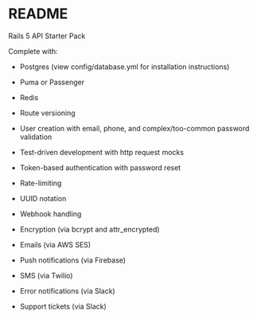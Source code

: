 # README

Rails 5 API Starter Pack

Complete with:

* Postgres (view config/database.yml for installation instructions)

* Puma or Passenger

* Redis

* Route versioning

* User creation with email, phone, and complex/too-common password validation

* Test-driven development with http request mocks

* Token-based authentication with password reset

* Rate-limiting

* UUID notation

* Webhook handling

* Encryption (via bcrypt and attr_encrypted)

* Emails (via AWS SES)

* Push notifications (via Firebase)

* SMS (via Twilio)

* Error notifications (via Slack)

* Support tickets (via Slack)
